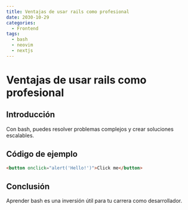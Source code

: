```yaml
---
title: Ventajas de usar rails como profesional
date: 2030-10-29
categories:
  - Frontend
tags:
  - bash
  - neovim
  - nextjs
---
```


# Ventajas de usar rails como profesional

## Introducción

Con bash, puedes resolver problemas complejos y crear soluciones escalables.

## Código de ejemplo

```html
<button onclick="alert('Hello!')">Click me</button>
```

## Conclusión

Aprender bash es una inversión útil para tu carrera como desarrollador.